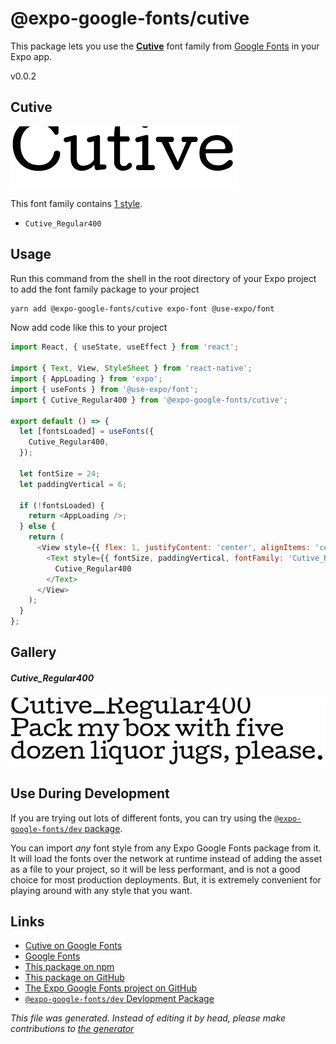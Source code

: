 # @expo-google-fonts/cutive

This package lets you use the [**Cutive**](https://fonts.google.com/specimen/Cutive) font family from [Google Fonts](https://fonts.google.com/) in your Expo app.

v0.0.2

## Cutive

![Cutive](./font-family.png)

This font family contains [1 style](#gallery).

- `Cutive_Regular400`

## Usage

Run this command from the shell in the root directory of your Expo project to add the font family package to your project
```sh
yarn add @expo-google-fonts/cutive expo-font @use-expo/font
```

Now add code like this to your project
```js
import React, { useState, useEffect } from 'react';

import { Text, View, StyleSheet } from 'react-native';
import { AppLoading } from 'expo';
import { useFonts } from '@use-expo/font';
import { Cutive_Regular400 } from '@expo-google-fonts/cutive';

export default () => {
  let [fontsLoaded] = useFonts({
    Cutive_Regular400,
  });

  let fontSize = 24;
  let paddingVertical = 6;

  if (!fontsLoaded) {
    return <AppLoading />;
  } else {
    return (
      <View style={{ flex: 1, justifyContent: 'center', alignItems: 'center' }}>
        <Text style={{ fontSize, paddingVertical, fontFamily: 'Cutive_Regular400' }}>
          Cutive_Regular400
        </Text>
      </View>
    );
  }
};

```

## Gallery

##### Cutive_Regular400
![Cutive_Regular400](./2e0849ce3a9bd06c1d093ce26a2727da8b032430d3d39d191cfd79df0983d490.ttf.png)


## Use During Development

If you are trying out lots of different fonts, you can try using the [`@expo-google-fonts/dev` package](https://www.npmjs.com/package/@expo-google-fonts/dev).

You can import *any* font style from any Expo Google Fonts package from it. It will load the fonts
over the network at runtime instead of adding the asset as a file to your project, so it will be 
less performant, and is not a good choice for most production deployments. But, it is extremely convenient
for playing around with any style that you want.

## Links

- [Cutive on Google Fonts](https://fonts.google.com/specimen/Cutive)
- [Google Fonts](https://fonts.google.com/)
- [This package on npm](https://www.npmjs.com/package/@expo-google-fonts/cutive)
- [This package on GitHub](https://github.com/expo/google-fonts/tree/master/font-packages/cutive)
- [The Expo Google Fonts project on GitHub](https://github.com/expo/google-fonts)
- [`@expo-google-fonts/dev` Devlopment Package](https://github.com/expo/google-fonts/tree/master/font-packages/dev)


*This file was generated. Instead of editing it by head, please make contributions to [the generator](https://github.com/expo/google-fonts/tree/master/packages/generator)*
